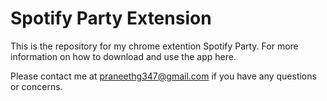 # Spotify Party Extension

This is the repository for my chrome extention Spotify Party.  For more information on how to download and use the app here.

Please contact me at praneethg347@gmail.com if you have any questions or concerns.
